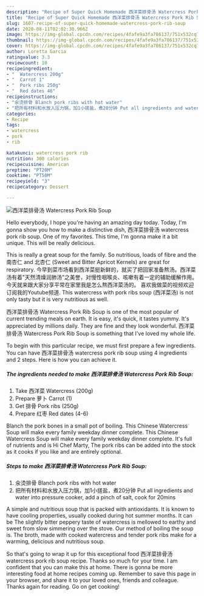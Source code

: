 ```yaml
---
description: "Recipe of Super Quick Homemade 西洋菜排骨汤 Watercress Pork Rib Soup"
title: "Recipe of Super Quick Homemade 西洋菜排骨汤 Watercress Pork Rib Soup"
slug: 1607-recipe-of-super-quick-homemade-watercress-pork-rib-soup
date: 2020-08-11T02:02:30.966Z
image: https://img-global.cpcdn.com/recipes/4fafe9a3fa786137/751x532cq70/西洋菜排骨汤-watercress-pork-rib-soup-recipe-main-photo.jpg
thumbnail: https://img-global.cpcdn.com/recipes/4fafe9a3fa786137/751x532cq70/西洋菜排骨汤-watercress-pork-rib-soup-recipe-main-photo.jpg
cover: https://img-global.cpcdn.com/recipes/4fafe9a3fa786137/751x532cq70/西洋菜排骨汤-watercress-pork-rib-soup-recipe-main-photo.jpg
author: Loretta Garcia
ratingvalue: 3.3
reviewcount: 10
recipeingredient:
- "  Watercress 200g"
- "  Carrot 1"
- "  Pork ribs 250g"
- "  Red dates 46"
recipeinstructions:
- "汆烫排骨 Blanch pork ribs with hot water"
- "把所有材料和水放入压力锅，加1小搓盐，煮20分钟 Put all ingredients and water into pressure cooker, add a pinch of salt, cook for 20mins"
categories:
- Recipe
tags:
- watercress
- pork
- rib

katakunci: watercress pork rib 
nutrition: 300 calories
recipecuisine: American
preptime: "PT20M"
cooktime: "PT50M"
recipeyield: "3"
recipecategory: Dessert

---
```



![西洋菜排骨汤 Watercress Pork Rib Soup](https://img-global.cpcdn.com/recipes/4fafe9a3fa786137/751x532cq70/西洋菜排骨汤-watercress-pork-rib-soup-recipe-main-photo.jpg)

Hello everybody, I hope you're having an amazing day today. Today, I'm gonna show you how to make a distinctive dish, 西洋菜排骨汤 watercress pork rib soup. One of my favorites. This time, I'm gonna make it a bit unique. This will be really delicious.

This is really a great soup for the family. So nutritious, loads of fibre and the 南杏仁 and 北杏仁 (Sweet and Bitter Apricot Kernels) are great for respiratory. 今早到菜市场看到西洋菜挺新鲜的，就买了把回家准备熬汤。西洋菜汤有着&#34;天然清燥润肺汤&#34;之美誉，对慢性咽喉炎、咳嗽有着一定的辅助缓解作用。今天就来跟大家分享平常在家里我是怎么熬西洋菜汤的。 喜欢我做菜的视频欢迎订阅我的Youtube频道. This watercress with pork ribs soup (西洋菜汤) is not only tasty but it is very nutritious as well.

西洋菜排骨汤 Watercress Pork Rib Soup is one of the most popular of current trending meals on earth. It is easy, it's quick, it tastes yummy. It's appreciated by millions daily. They are fine and they look wonderful. 西洋菜排骨汤 Watercress Pork Rib Soup is something that I've loved my whole life.


To begin with this particular recipe, we must first prepare a few ingredients. You can have 西洋菜排骨汤 watercress pork rib soup using 4 ingredients and 2 steps. Here is how you can achieve it.

<!--inarticleads1-->

##### The ingredients needed to make 西洋菜排骨汤 Watercress Pork Rib Soup:

1. Take  西洋菜 Watercress (200g)
1. Prepare  萝卜 Carrot (1)
1. Get  排骨 Pork ribs (250g)
1. Prepare  红枣 Red dates (4-6)


Blanch the pork bones in a small pot of boiling. This Chinese Watercress Soup will make every family weekday dinner complete. This Chinese Watercress Soup will make every family weekday dinner complete. It&#39;s full of nutrients and is Hi Chef Marty, The pork ribs can be added into the stock as it cooks if you like and are entirely optional. 

<!--inarticleads2-->

##### Steps to make 西洋菜排骨汤 Watercress Pork Rib Soup:

1. 汆烫排骨 Blanch pork ribs with hot water
1. 把所有材料和水放入压力锅，加1小搓盐，煮20分钟 Put all ingredients and water into pressure cooker, add a pinch of salt, cook for 20mins


A simple and nutritious soup that is packed with antioxidants. It is known to have cooling properties, usually cooked during hot summer months. It can be The slightly bitter peppery taste of watercress is mellowed to earthy and sweet from slow simmering over the stove. Our method of boiling the soup is. The broth, made with cooked watercress and tender pork ribs make for a warming, delicious and nutritious soup. 

So that's going to wrap it up for this exceptional food 西洋菜排骨汤 watercress pork rib soup recipe. Thanks so much for your time. I am confident that you can make this at home. There is gonna be more interesting food at home recipes coming up. Remember to save this page in your browser, and share it to your loved ones, friends and colleague. Thanks again for reading. Go on get cooking!
